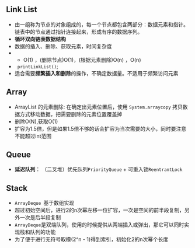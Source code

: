 ## Link List
-  由一组称为节点的对象组成的，每一个节点都包含两部分：数据元素和指针。链表中的节点通过指针连接起来，形成有序的数据序列。
-  **循环双向链表数据结构**
-  数据的插入、删除、获取元素，时间复杂度 
- - O(1) ，(删除节点)O(1)，(根据元素删除)O(n) ，O(n)
- ` printLinkList()`;
-  适合需要**频繁插入和删除**的操作，不确定数据量。不适用于频繁访问元素

## Array
- ArrayList 的元素删除: 在确定出元素位置后，使用 `System.arraycopy` 拷贝数据方式移动数据，把需要删除的元素位置覆盖掉
- 删除O(N),获取O(1)
- 扩容为1.5倍，但是如果1.5倍不够的话会扩容为当次需要的大小，同时要注意不能超过int范围

## Queue
- **延迟队列**： （二叉堆）优先队列`PriorityQueue`  + 可重入锁`ReentrantLock `

## Stack
- `ArrayDeque `基于数组实现
- 超过初始空间后，进行2的n次幂左移一位扩容，一次是空间的前半段复制，另外一次是后半段复制
- `ArrayDeque`是双端队列，使用的时候提供从两端插入或弹出，那它可以同时实现栈和队列的功能
- 为了便于进行无符号取模(2^n - 1)得到索引，初始化2的n次幂个长度